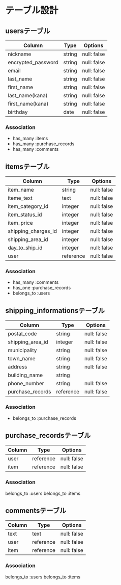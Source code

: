 # テーブル設計

## usersテーブル

| Column             | Type   | Options     |
| ------------------ | ------ | ----------- |
| nickname           | string | null: false |
| encrypted_password | string | null: false |
| email              | string | null: false |
| last_name          | string | null: false |
| first_name         | string | null: false |
| last_name(kana)    | string | null: false |
| first_name(kana)   | string | null: false |
| birthday           | date   | null: false |


### Association

- has_many :items
- has_many :purchase_records
- has_many :comments


## itemsテーブル

| Column              | Type       | Options     |
| ------------------- | ---------- | ----------- |
| item_name           | string     | null: false |
| iteme_text          | text       | null: false |
| item_category_id    | integer    | null: false |
| item_status_id      | integer    | null: false |
| item_price          | integer    | null: false |
| shipping_charges_id | integer    | null: false |
| shipping_area_id    | integer    | null: false |
| day_to_ship_id      | integer    | null: false |
| user                | reference  | null: false |

### Association

- has_many   :comments
- has_one    :purchase_records
- belongs_to :users




## shipping_informationsテーブル

| Column           | Type      | Options     |
| ---------------- | --------- | ----------- |
| postal_code      | string    | null: false |
| shipping_area_id | integer   | null: false |
| municipality     | string    | null: false |
| town_name        | string    | null: false |
| address          | string    | null: false |
| building_name    | string    |             |
| phone_number     | string    | null: false |
| purchase_records | reference | null: false |

### Association

- belongs_to :purchase_records


## purchase_recordsテーブル
| Column | Type      | Options     |
| ------ | --------- | ----------- |
| user   | reference | null: false |
| item   | reference | null: false |

### Association

belongs_to :users
belongs_to :items


## commentsテーブル

| Column | Type      | Options     |
| ------ | --------- | ----------- |
| text   | text      | null: false |
| user   | reference | null: false |
| item   | reference | null: false |

### Association

belongs_to :users
belongs_to :items